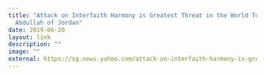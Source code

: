 ```yaml
---
title: "Attack on Interfaith Harmony is Greatest Threat in the World Today: King
  Abdullah of Jordan"
date: 2019-06-20
layout: link
description: ""
image: ""
external: https://sg.news.yahoo.com/attack-on-interfaith-harmony-is-greatest-threat-in-the-world-today-king-abdullah-of-jordan-035902054.html
---
```

